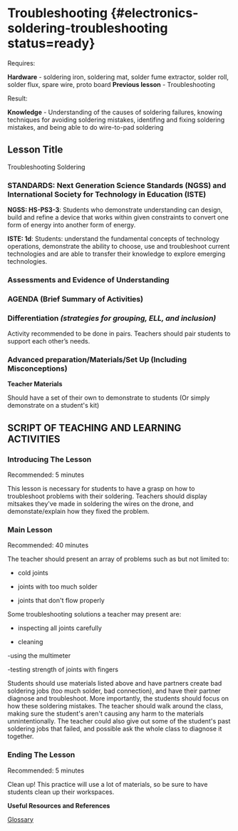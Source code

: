 # Troubleshooting {#electronics-soldering-troubleshooting status=ready}

<div class='requirements' markdown='1'>

Requires: 

**Hardware** - soldering iron, soldering mat, solder fume extractor, solder roll, solder flux, spare wire, proto board
**Previous lesson** - Troubleshooting

Result:

**Knowledge** - Understanding of the causes of soldering failures, knowing techniques for avoiding soldering mistakes, identifing and fixing soldering mistakes, and being able to do wire-to-pad soldering


</div>

## Lesson Title
Troubleshooting Soldering

### STANDARDS: Next Generation Science Standards (NGSS) and International Society for Technology in Education (ISTE)

__NGSS: HS-PS3-3__: Students who demonstrate understanding can design, build and refine a device that works within given constraints to convert one form of energy into another form of energy. 

__ISTE: 1d__: Students: understand the fundamental concepts of technology operations, demonstrate the ability to choose, use and troubleshoot current technologies and are able to transfer their knowledge to explore emerging technologies.

### Assessments and Evidence of Understanding


### AGENDA (Brief Summary of Activities)


### Differentiation _(strategies for grouping, ELL, and inclusion)_

Activity recommended to be done in pairs. Teachers should pair students to support each other’s needs.

### Advanced preparation/Materials/Set Up (Including Misconceptions)

**Teacher Materials**

Should have a set of their own to demonstrate to students (Or simply demonstrate on a student's kit)


## SCRIPT OF TEACHING AND LEARNING ACTIVITIES


### Introducing The Lesson

Recommended: 5 minutes

This lesson is necessary for students to have a grasp on how to troubleshoot problems with their soldering. Teachers should display mitsakes they've made in soldering the wires on the drone, and demonstate/explain how they fixed the problem.

### Main Lesson

Recommended: 40 minutes

The teacher should present an array of problems such as but not limited to:

- cold joints

- joints with too much solder

- joints that don't flow properly

Some troubleshooting solutions a teacher may present are:

- inspecting all joints carefully

- cleaning

-using the multimeter

-testing strength of joints with fingers

Students should use materials listed above and have partners create bad soldering jobs (too much solder, bad connection), and have their partner diagnose and troubleshoot. More importantly, the students should focus on how these soldering mistakes. The teacher should walk around the class, making sure the student's aren't causing any harm to the materials unnintentionally. The teacher could also give out some of the student's past soldering jobs that failed, and possible ask the whole class to diagnose it together.

### Ending The Lesson

Recommended: 5 minutes

Clean up! This practice will use a lot of materials, so be sure to have students clean up their workspaces.

**Useful Resources and References**

[Glossary](https://docs.google.com/document/d/1LJzESfH8VnLDAitNTwwa-iDZs-zY-KM2v1EuWFoLz6A/edit?usp=sharing)
